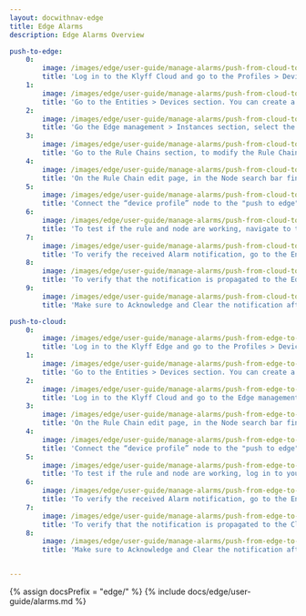 ```yaml
---
layout: docwithnav-edge
title: Edge Alarms
description: Edge Alarms Overview

push-to-edge:
    0:
        image: /images/edge/user-guide/manage-alarms/push-from-cloud-to-edge/0-device-profile-create-rule.png
        title: 'Log in to the Klyff Cloud and go to the Profiles > Device profiles section to create or modify the Device profile. Select the appropriate Default rule chain. Then, configure the Alarm Rule.'
    1:
        image: /images/edge/user-guide/manage-alarms/push-from-cloud-to-edge/1-assign-the-profile.png
        title: 'Go to the Entities > Devices section. You can create a new Device or edit the existing one. On the "Device details" page, assign newly created (or updated) Device profile to this Device. Click the “Apply changes” button.'
    2:
        image: /images/edge/user-guide/manage-alarms/push-from-cloud-to-edge/2-assign-device-toEdge.png
        title: 'Go the Edge management > Instances section, select the “Manage devices” option and assign this device to the Edge instance.'
    3:
        image: /images/edge/user-guide/manage-alarms/push-from-cloud-to-edge/3-rule-chain-section.png
        title: 'Go to the Rule Chains section, to modify the Rule Chain you have assigned to the Device profile.'
    4:
        image: /images/edge/user-guide/manage-alarms/push-from-cloud-to-edge/4-push-node.png
        title: 'On the Rule Chain edit page, in the Node search bar find the "push to edge" node. It pushes messages from Cloud to Edge. Once message arrives to this node it will be converted into Edge event and saved to the local database. Drag and drop the node onto the Rule Chain sheet. Then, in the "Add rule node" pop-up window enter the node title and select the "Server attributes" option in the "Entity attributes scope" field. Click the "Add" button to proceed.'
    5:
        image: /images/edge/user-guide/manage-alarms/push-from-cloud-to-edge/5-select-link-labels.png
        title: 'Connect the “device profile” node to the "push to edge" node and set the “Alarm Created”, “Alarm Updated”, “Alarm Severity Updated”, and “Alarm Cleared” link labels. Click the “Apply changes” button in the Rule Chain sheet.'
    6:
        image: /images/edge/user-guide/manage-alarms/push-from-cloud-to-edge/6-telemetry.png
        title: 'To test if the rule and node are working, navigate to the Entities > Devices section, find your Device and open the "Device details" page. Click the "Check connectivity" button. Trigger the Alarm Rule by executing the corresponding command in the terminal.'
    7:
        image: /images/edge/user-guide/manage-alarms/push-from-cloud-to-edge/7-verify-alarm-on-cloud.png
        title: 'To verify the received Alarm notification, go to the Entities > Devices section, open the "Device details" page and select the “Alarm” tab. You also can view the incoming Alarm notification in the Notification center.'
    8:
        image: /images/edge/user-guide/manage-alarms/push-from-cloud-to-edge/8-verify-alarm-on-edge.png
        title: 'To verify that the notification is propagated to the Edge, log in to the Edge instance and go to the Entities > Devices section, open the "Device details" page and select the “Alarm” tab.'
    9:
        image: /images/edge/user-guide/manage-alarms/push-from-cloud-to-edge/9-acknowledge-clear.png
        title: 'Make sure to Acknowledge and Clear the notification after you received it. You can do it on either the Cloud or the Edge. If the Uncleared Alarm exists, it will be updated, instead of being created.'

push-to-cloud:
    0:
        image: /images/edge/user-guide/manage-alarms/push-from-edge-to-cloud/0-device-profile.png
        title: 'Log in to the Klyff Edge and go to the Profiles > Device profiles section to create or edit the Device profile. Select the appropriate Default rule chain. Set the Alarm Rule.'
    1:
        image: /images/edge/user-guide/manage-alarms/push-from-edge-to-cloud/1-assign-profile.png
        title: 'Go to the Entities > Devices section. You can create a new Device or edit the existing one. On the "Device details" page, assign newly created (or updated) Device profile to this Device. Click the “Apply changes” button.'
    2:
        image: /images/edge/user-guide/manage-alarms/push-from-edge-to-cloud/2-rule-chain-template.png
        title: 'Log in to the Klyff Cloud and go to the Edge management > Rule chain templates section to modify the Rule Chain you have assigned to the Device profile.'
    3:
        image: /images/edge/user-guide/manage-alarms/push-from-edge-to-cloud/3-push-to-cloud-settings.png
        title: 'On the Rule Chain edit page, in the Node search bar find the "push to cloud" node. It pushes messages from Edge to Cloud. Once message arrives to this node it will be converted into Cloud event and saved to the local database. Drag and drop the node onto the Rule Chain sheet. Then, in the "Add rule node" pop-up window enter the node title and select the "Server attributes" option in the "Entity attributes scope" field. Click the "Add" button to proceed.'
    4:
        image: /images/edge/user-guide/manage-alarms/push-from-edge-to-cloud/4-push-to-cloud-node.png
        title: 'Connect the “device profile” node to the "push to edge" node and set the “Alarm Created”, “Alarm Updated”, “Alarm Severity Updated”, and “Alarm Cleared” link labels. Click the “Apply changes” button in the Rule Chain sheet.'
    5:
        image: /images/edge/user-guide/manage-alarms/push-from-edge-to-cloud/5-send-telemetry-command.png
        title: 'To test if the rule and node are working, log in to your Edge instance and navigate to the Entities > Devices section. Find your Device and open the "Device details" page. Click the "Check connectivity" button. Trigger the Alarm Rule by executing the corresponding command in the terminal.'
    6:
        image: /images/edge/user-guide/manage-alarms/push-from-edge-to-cloud/6-check-alarm-on-edge.png
        title: 'To verify the received Alarm notification, go to the Entities > Devices section, open the "Device details" page and select the “Alarm” tab. You also can view the incoming Alarm notification in the Notification center.'
    7:
        image: /images/edge/user-guide/manage-alarms/push-from-edge-to-cloud/7-check-alarm-on-cloud.png
        title: 'To verify that the notification is propagated to the Cloud, log in to the Klyff Cloud (Server) and go to the Entities > Devices section, open the "device details" page and select the “Alarm” tab.'
    8:
        image: /images/edge/user-guide/manage-alarms/push-from-edge-to-cloud/8-acknowledge-clear.png
        title: 'Make sure to Acknowledge and Clear the notification after you received it. You can do it on either the Cloud or the Edge. If the Uncleared Alarm exists, it will be updated, instead of being created.'


---
```


{% assign docsPrefix = "edge/" %}
{% include docs/edge/user-guide/alarms.md %}